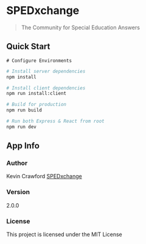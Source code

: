 # SPEDxchange

> The Community for Special Education Answers

## Quick Start

```
# Configure Environments
```

```bash
# Install server dependencies
npm install

# Install client dependencies
npm run install:client

# Build for production
npm run build

# Run both Express & React from root
npm run dev
```

## App Info

### Author

Kevin Crawford
[SPEDxchange](http://www.spedxchange.com)

### Version

2.0.0

### License

This project is licensed under the MIT License
